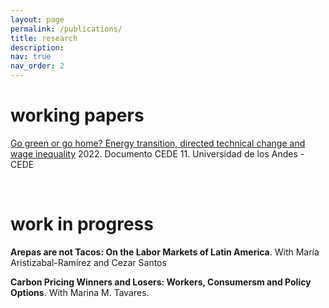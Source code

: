 ```yaml
---
layout: page
permalink: /publications/
title: research
description: 
nav: true
nav_order: 2
---
```


# **working papers**

[Go green or go home? Energy transition, directed technical change and wage inequality](https://papers.ssrn.com/sol3/papers.cfm?abstract_id=4109428) 2022. Documento CEDE 11. Universidad de los Andes - CEDE

<br>

# **work in progress**

**Arepas are not Tacos: On the Labor Markets of Latin America**. With María Aristizabal-Ramírez and Cezar Santos

**Carbon Pricing Winners and Losers: Workers, Consumersm and Policy Options**. With Marina M. Tavares.

<!-- 
 Bibsearch Feature -->

<!-- {% include bib_search.liquid %} --> 

 <!-- <div class="publications"> -->

<!-- {% bibliography %} --> 

<!-- </div> --> 
